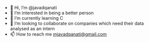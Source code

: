 - 👋 Hi, I’m @javadqanati
- 👀 I’m interested in being a better person
- 🌱 I’m currently learning C
- 💞️ I’m looking to collaborate on companies which need their data analysed as an intern
- 📫 How to reach me mjavadqanati@gmail.com
